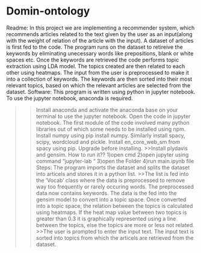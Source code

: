 # Domin-ontology

Readme: 
In this project we are implementing a recommender system, which recommends articles related to the text given by the user as an input(along with the weight of relation of the article with the input). 
A dataset of articles is first fed to the code. The program runs on the dataset to retireive the keywords by eliminating unecessary words like prepositions, blank or white spaces etc. Once the keywords are retrieved the code performs topic extraction using LDA model. The topics created are then related to each other using heatmaps. 
The input from the user is preprocessed to make it into a collection of keywords. The keywords are then sorted into their most relevant topics, based on which the relevant articles are selected from the dataset. 
Software: 
This program is written using python in jupyter notebook. To use the jupyter notebook, anaconda is required. 
>>Install anaconda and activate the anaconda base on your terminal to use the jupyter notebook. Open the code in jupyter notebook. 
The first module of the code involved many python libraries out of which some needs to be installed using npm. 
>>Install numpy using pip install numpy. 
>>Similarly install spacy, scipy, wordcloud and pickle. 
>>Install en_core_web_sm from spacy using pip. Upgrade before installing. >>Install plydavis and gensim. 
How to run it?? 
1)open cmd 
2)open jupyter using command “jupyter-lab “ 
3)open the Folder 4)run main.ipynb file 
Steps: 
>>The program imports the dataset and splits the dataset into articels and stores it in a python list. >>The list is fed into the ‘Vocab’ class where the data is preprocessed to remove way too frequently or rarely occuring words. 
>>The preprocessed data now contains keywords. The data is the fed into the gensim model to convert into a topic space. 
>>Once converted into a topic space, the relation between the topics is calculated using heatmaps. If the heat map value between two topics is greater than 0.3 it is graphically represented using a line between the topics, else the topics are more or less not related. >>The user is prompted to enter the input text. 
>>The input text is sorted into topics from which the articels are retrieved from the dataset. 
